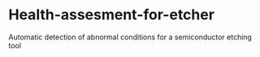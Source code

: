 # Health-assesment-for-etcher
Automatic detection of abnormal conditions for a semiconductor etching tool

